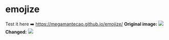 # emojize
Test it here ➡️ https://megamantecao.github.io/emojize/
**Original image:**
![](https://i.imgur.com/qg5dJIi.jpg=250x)
**Changed:**
![](https://i.imgur.com/blu4WMN.jpg=250x)
